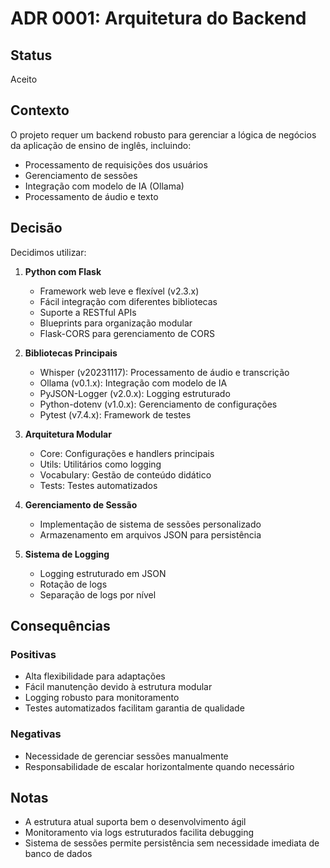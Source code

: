 # ADR 0001: Arquitetura do Backend

## Status

Aceito

## Contexto

O projeto requer um backend robusto para gerenciar a lógica de negócios da aplicação de ensino de inglês, incluindo:
- Processamento de requisições dos usuários
- Gerenciamento de sessões
- Integração com modelo de IA (Ollama)
- Processamento de áudio e texto

## Decisão

Decidimos utilizar:
1. **Python com Flask**
   - Framework web leve e flexível (v2.3.x)
   - Fácil integração com diferentes bibliotecas
   - Suporte a RESTful APIs
   - Blueprints para organização modular
   - Flask-CORS para gerenciamento de CORS

2. **Bibliotecas Principais**
   - Whisper (v20231117): Processamento de áudio e transcrição
   - Ollama (v0.1.x): Integração com modelo de IA
   - PyJSON-Logger (v2.0.x): Logging estruturado
   - Python-dotenv (v1.0.x): Gerenciamento de configurações
   - Pytest (v7.4.x): Framework de testes

3. **Arquitetura Modular**
   - Core: Configurações e handlers principais
   - Utils: Utilitários como logging
   - Vocabulary: Gestão de conteúdo didático
   - Tests: Testes automatizados

4. **Gerenciamento de Sessão**
   - Implementação de sistema de sessões personalizado
   - Armazenamento em arquivos JSON para persistência

5. **Sistema de Logging**
   - Logging estruturado em JSON
   - Rotação de logs
   - Separação de logs por nível

## Consequências

### Positivas
- Alta flexibilidade para adaptações
- Fácil manutenção devido à estrutura modular
- Logging robusto para monitoramento
- Testes automatizados facilitam garantia de qualidade

### Negativas
- Necessidade de gerenciar sessões manualmente
- Responsabilidade de escalar horizontalmente quando necessário

## Notas

- A estrutura atual suporta bem o desenvolvimento ágil
- Monitoramento via logs estruturados facilita debugging
- Sistema de sessões permite persistência sem necessidade imediata de banco de dados